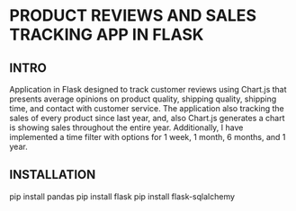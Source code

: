 # PRODUCT REVIEWS AND SALES TRACKING APP IN FLASK
## INTRO
Application in Flask designed to track customer reviews using Chart.js that presents average opinions on product quality, shipping quality, shipping time, and contact with customer service. The application also tracking the sales of every product since last year, and, also Chart.js generates a chart is showing sales throughout the entire year. Additionally, I have implemented a time filter with options for 1 week, 1 month, 6 months, and 1 year.
## INSTALLATION
pip install pandas
pip install flask
pip install flask-sqlalchemy
